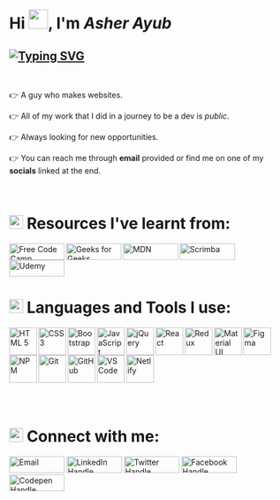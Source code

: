 
<h1 >Hi <img src="https://github.com/TheDudeThatCode/TheDudeThatCode/blob/master/Assets/Hi.gif" width="35" />, I'm <em>Asher Ayub</em></h1>
<h2 ><a href="https://git.io/typing-svg"><img src="https://readme-typing-svg.demolab.com?font=Fira+Code&size=25&duration=3000&pause=500&width=435&lines=A+Frontend+Web+Developer;Based+in+Pakistan" alt="Typing SVG" /></a></h2>

  
&nbsp;
<p>👉 A guy who makes websites.</p> 
<p>👉 All of my work that I did in a journey to be a dev is <em>public</em>.</p>
<p>👉 Always looking for new opportunities.</p>
<p>👉 You can reach me through <b>email</b> provided or find me on one of my <b>socials</b> linked at the end.</p>
&nbsp;

  <br/>
<h1><img width="25px" src="https://media4.giphy.com/media/VDdh2wgmzsXAc7FCd7/giphy.gif?cid=790b761101d09acc23634fe6d387d3beb04d7c149c510286&rid=giphy.gif&ct=s" /> Resources I've learnt from:</h1>
<img title="FreeCodeCamp" align="left" width="100px" height="30px" src="https://img.shields.io/badge/freecodecamp-27273D?style=for-the-badge&logo=freecodecamp&logoColor=white" alt="Free Code Camp" /> 
<img title="GeeksForGeeks" align="left" width="100px" height="30px" src="https://img.shields.io/badge/GeeksforGeeks-298D46?style=for-the-badge&logo=geeksforgeeks&logoColor=white" alt="Geeks for Geeks" />
<img title="MDN Web Docs" align="left" width="100px" height="30px" src="https://img.shields.io/badge/MDN_Web_Docs-black?style=for-the-badge&logo=mdnwebdocs&logoColor=white" alt="MDN" />
<img title="Scrimba" align="left" width="100px" height="30px" src="https://img.shields.io/badge/scrimba-2B283A?style=for-the-badge&logo=scrimba&logoColor=white" alt="Scrimba" />
<img title="Udemy" align="center" width="100px" height="30px"  src="https://img.shields.io/badge/Udemy-EC5252?style=for-the-badge&logo=Udemy&logoColor=white" alt="Udemy" />
&nbsp;
<h1><img width="25px" src="https://media4.giphy.com/media/tVhJw24Gv8FGGlnjDN/giphy.gif?cid=ecf05e47tllm5abrnhxrh5n8otofdxifg5p4xl4dsdl2zucv&rid=giphy.gif&ct=s" /> Languages and Tools I use:</h1>
<img title="HTML 5" align="left" width="50px" height="50px" src="https://user-images.githubusercontent.com/25181517/192158954-f88b5814-d510-4564-b285-dff7d6400dad.png" alt="HTML 5" />
<img title="CSS 3" align="left" width="50px" height="50px" src="https://user-images.githubusercontent.com/25181517/183898674-75a4a1b1-f960-4ea9-abcb-637170a00a75.png" alt="CSS 3" />
<img title="Bootstrap" align="left" width="50px" height="50px" src="https://user-images.githubusercontent.com/25181517/183898054-b3d693d4-dafb-4808-a509-bab54cf5de34.png" alt="Bootstrap" />
<img title="JavaScript" align="left" width="50px" height="50px" src="https://user-images.githubusercontent.com/25181517/117447155-6a868a00-af3d-11eb-9cfe-245df15c9f3f.png" alt="JavaScript" />
<img title="jQuery" align="left" width="50px" height="50px" src="https://simpledevcode.files.wordpress.com/2014/08/jquery_logo.png?w=640" alt="jQuery" />
<img title="React" align="left" width="50px" height="50px" src="https://user-images.githubusercontent.com/25181517/183897015-94a058a6-b86e-4e42-a37f-bf92061753e5.png" alt="React" />
<img title="Redux" align="left" width="50px" height="50px" src="https://user-images.githubusercontent.com/25181517/187896150-cc1dcb12-d490-445c-8e4d-1275cd2388d6.png" alt="Redux" />
<img title="Material UI" align="left" width="50px" height="50px" src="https://user-images.githubusercontent.com/25181517/189716630-fe6c084c-6c66-43af-aa49-64c8aea4a5c2.png" alt="Material UI" />
<img title="Figma" align="left" width="50px" height="50px" src="https://user-images.githubusercontent.com/25181517/189715289-df3ee512-6eca-463f-a0f4-c10d94a06b2f.png" alt="Figma" />

<img title="NPM" align="left" width="50px" height="50px" src="https://user-images.githubusercontent.com/25181517/121401671-49102800-c959-11eb-9f6f-74d49a5e1774.png" alt="NPM" />
<img title="Git" align="left" width="50px" height="50px" src="https://user-images.githubusercontent.com/25181517/192108372-f71d70ac-7ae6-4c0d-8395-51d8870c2ef0.png" alt="Git" />
<img title="GitHub" align="left" width="50px" height="50px" src="https://user-images.githubusercontent.com/25181517/192108374-8da61ba1-99ec-41d7-80b8-fb2f7c0a4948.png" alt="GitHub" />
<img title="VS Code" align="left" width="50px" height="50px" src="https://user-images.githubusercontent.com/25181517/192108891-d86b6220-e232-423a-bf5f-90903e6887c3.png" alt="VS Code" />
<img title="Netlify" align="left" width="50px" height="50px" src="https://cdn.freebiesupply.com/logos/large/2x/netlify-logo-png-transparent.png" alt="Netlify" />
<p>&nbsp;</p>
<p>&nbsp;</p>
<p>&nbsp;</p>
<p>&nbsp;</p>
<p>&nbsp;</p>
  <h1><img width="25px" src="https://media3.giphy.com/media/5WJ6SOKeNKrSzblU4R/giphy.gif?cid=ecf05e47ocwz1a50fzrt0jhcxxwjai4dh22xlsawwtr9afwx&rid=giphy.gif&ct=s" /> Connect with me:</h1>
  <a href="mailto:asherayub52@gmail.com" target="blank"><img width="100px%"  src="https://img.shields.io/badge/Gmail-D14836?style=for-the-badge&logo=gmail&logoColor=white" alt="Email" height="30" /></a>
  <a href="https://linkedin.com/in/asherayub101" target="blank"><img width="100px"  src="https://img.shields.io/badge/LinkedIn-0077B5?style=for-the-badge&logo=linkedin&logoColor=white" alt="LinkedIn Handle" height="30" /></a>
  <a href="https://twitter.com/asher_ends" target="blank"><img width="100px"  src="https://img.shields.io/badge/Twitter-1DA1F2?style=for-the-badge&logo=twitter&logoColor=white" alt="Twitter Handle" height="30" /></a>
  <a href="https://fb.com/asher.ayub.69" target="blank"><img width="100px"  src="https://img.shields.io/badge/Facebook-1877F2?style=for-the-badge&logo=facebook&logoColor=white" alt="Facebook Handle" height="30" /></a>
  <a href="https://codepen.io/ashercodes" target="blank"><img width="100px" " src="https://img.shields.io/badge/Codepen-000000?style=for-the-badge&logo=codepen&logoColor=white" alt="Codepen Handle" height="30" /></a>
